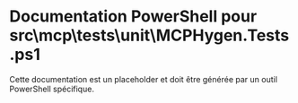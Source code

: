 # Documentation PowerShell pour src\mcp\tests\unit\MCPHygen.Tests.ps1

Cette documentation est un placeholder et doit être générée par un outil PowerShell spécifique.
